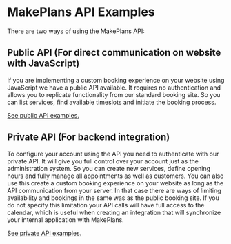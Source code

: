 # MakePlans API Examples

There are two ways of using the MakePlans API:

## Public API (For direct communication on website with JavaScript)

If you are implementing a custom booking experience on your website using JavaScript we have a public API available. It requires no authentication and allows you to replicate functionality from our standard booking site. So you can list services, find available timeslots and initiate the booking process.

[See public API examples.](examples_public_booking.site.md)

## Private API (For backend integration)

To configure your account using the API you need to authenticate with our private API. It will give you full control over your account just as the administration system. So you can create new services, define opening hours and fully manage all appointments as well as customers. You can also use this create a custom booking experience on your website as long as the API communication from your server. In that case there are ways of limiting availability and bookings in the same was as the public booking site. If you do not specify this limitation your API calls will have full access to the calendar, which is useful when creating an integration that will synchronize your internal application with MakePlans.

[See private API examples.](examples_private.md)